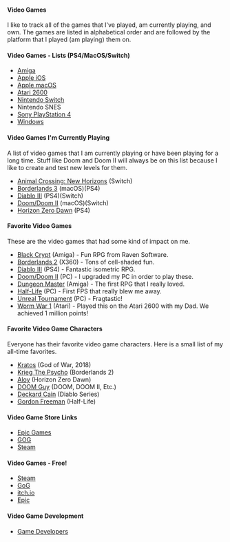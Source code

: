 #### Video Games

I like to track all of the games that I've played, am currently playing, and own. The games are listed in alphabetical 
order and are followed by the platform that I played (am playing) them on.  

#### Video Games - Lists (PS4/MacOS/Switch)

- [Amiga](games-amiga.md)
- [Apple iOS](games-ios.md)
- [Apple macOS](games-macos.md)
- [Atari 2600](gaming-atari-2600.md)
- [Nintendo Switch](games-switch.md)
- Nintendo SNES
- [Sony PlayStation 4](games-ps4.md)
- [Windows](games-windows.md)

#### Video Games I'm Currently Playing

A list of video games that I am currently playing or have been playing for a long time. Stuff like Doom and Doom II will always be on this 
list because I like to create and test new levels for them.

- [Animal Crossing: New Horizons](https://www.animal-crossing.com/new-horizons/) (Switch)
- [Borderlands 3](https://borderlands.com) (macOS)(PS4)
- [Diablo III](https://us.diablo3.com/en/) (PS4)(Switch)
- [Doom/Doom II](https://store.steampowered.com/app/2280/Ultimate_Doom/) (macOS)(Switch)
- [Horizon Zero Dawn](https://www.guerrilla-games.com/play/horizon) (PS4)

#### Favorite Video Games

These are the video games that had some kind of impact on me.

- [Black Crypt](https://www.oldgames.sk/en/game/black-crypt/download/3091/) (Amiga) - Fun RPG from Raven Software.
- [Borderlands 2](https://store.steampowered.com/app/49520/Borderlands_2/) (X360) - Tons of cell-shaded fun. 
- [Diablo III](https://us.diablo3.com/en/) (PS4) - Fantastic isometric RPG.
- [Doom/Doom II](https://store.steampowered.com/app/2280/Ultimate_Doom/) (PC) - I upgraded my PC in order to play these.
- [Dungeon Master](https://www.oldgames.sk/en/game/dungeon-master/) (Amiga) - The first RPG that I really loved.
- [Half-Life](https://store.steampowered.com/app/70/HalfLife/) (PC) - First FPS that really blew me away.
- [Unreal Tournament](https://www.epicgames.com/unrealtournament/) (PC) - Fragtastic!
- [Worm War 1](http://www.atarihq.com/reviews/2600/worm_war_1.html) (Atari) - Played this on the Atari 2600 with my Dad. We achieved 1 million points!

#### Favorite Video Game Characters

Everyone has their favorite video game characters. Here is a small list of my all-time favorites.

- [Kratos](https://en.wikipedia.org/wiki/Kratos_(God_of_War)) (God of War, 2018)
- [Krieg The Psycho](https://borderlands.fandom.com/wiki/Krieg) (Borderlands 2)
- [Aloy](https://en.wikipedia.org/wiki/Aloy) (Horizon Zero Dawn)
- [DOOM Guy](https://characterprofile.fandom.com/wiki/Doomguy) (DOOM, DOOM II, Etc.)
- [Deckard Cain](https://en.wikipedia.org/wiki/Deckard_Cain) (Diablo Series)
- [Gordon Freeman](https://en.wikipedia.org/wiki/Gordon_Freeman) (Half-Life)

#### Video Game Store Links

- [Epic Games](https://www.epicgames.com)
- [GOG](https://www.gog.com/)
- [Steam](https://store.steampowered.com/)

#### Video Games - Free!

- [Steam](https://store.steampowered.com/genre/Free%20to%20Play/#p=0&tab=NewReleases)
- [GoG](https://www.gog.com/partner/free_games)
- [itch.io](https://itch.io/games/free)
- [Epic](https://store.epicgames.com/en-US/free-games)

#### Video Game Development

- [Game Developers](games-developers.md)


